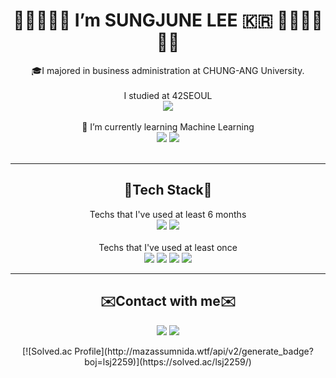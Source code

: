 <!-- ![header](https://capsule-render.vercel.app/api?type=transparent&color=auto&height=100&section=header&text=KKIYOU&fontSize=49) -->

<h1 align="center">👋👋🏼👋🏾 I’m SUNGJUNE LEE 🇰🇷 👋🏿👋🏻👋🏽</h1>

<p align="center">
  🎓I majored in business administration at CHUNG-ANG University.
  <br><br>
  I studied at 42SEOUL
  <br><img src="https://img.shields.io/badge/42SEOUL-000000?style=flat-square&logo=42&logoColor=white"/>
  <br><br>
  📕 I’m currently learning Machine Learning
  <br>
  <img src="https://img.shields.io/badge/TensorFlow-FF6F00?style=flat-square&logo=TensorFlow&logoColor=white"/> <img src="https://img.shields.io/badge/scikit-learn-F7931E?style=flat-square&logo=scikit-learn&logoColor=white"/>
  <br><br>  
</p>
<hr>

<h2 align="center">🌊Tech Stack🌊</h2>
<p align="center">
  Techs that I've used at least 6 months
  <br>
  <img src="https://img.shields.io/badge/Python-3776AB?style=flat-square&logo=Python&logoColor=white"/> <img src="https://img.shields.io/badge/C-A8B9CC?style=flat-square&logo=C&logoColor=white"/> 
  <br><br>
  Techs that I've used at least once
  <br>
  <img src="https://img.shields.io/badge/Django-092E20?style=flat-square&logo=Django&logoColor=white"/> <img src="https://img.shields.io/badge/MySQL-4479A1?style=flat-square&logo=MySQL&logoColor=white"/> <img src="https://img.shields.io/badge/Swift-FA7343?style=flat-square&logo=Swift&logoColor=white"/> <img src="https://img.shields.io/badge/R-276DC3?style=flat-square&logo=R&logoColor=white"/>
</p>
<hr>

<h2 align="center">✉️Contact with me✉️</h2>
<p align="center">
<a href="mailto:sungjune.kr@gmail.com" target="_blank"><img src="https://img.shields.io/badge/Mail-EA4335?style=flat-square&logo=Gmail&logoColor=white"/></a> <a href="https://velog.io/@kkiyou" target="_blank"><img src="https://img.shields.io/badge/Velog-20c997?style=flat-square&logo=Vimeo&logoColor=white"/></a>
</p>

<p align="center">[![Solved.ac Profile](http://mazassumnida.wtf/api/v2/generate_badge?boj=lsj2259)](https://solved.ac/lsj2259/)</p>
